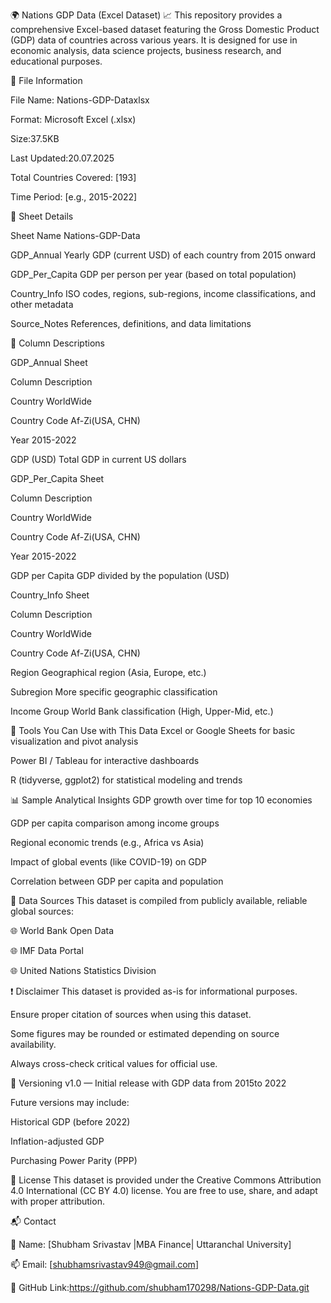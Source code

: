 🌍 Nations GDP Data (Excel Dataset) 📈
This repository provides a comprehensive Excel-based dataset featuring the Gross Domestic Product (GDP) data of countries across various years. It is designed for use in economic analysis, data science projects, business research, and educational purposes.

📁 File Information

File Name: Nations-GDP-Dataxlsx

Format: Microsoft Excel (.xlsx)

Size:37.5KB

Last Updated:20.07.2025

Total Countries Covered: [193]

Time Period: [e.g., 2015-2022]

📑 Sheet Details

Sheet Name	Nations-GDP-Data

GDP_Annual	Yearly GDP (current USD) of each country from 2015 onward

GDP_Per_Capita	GDP per person per year (based on total population)

Country_Info	ISO codes, regions, sub-regions, income classifications, and other metadata

Source_Notes	References, definitions, and data limitations

🧾 Column Descriptions

GDP_Annual Sheet

Column	Description

Country	 WorldWide

Country Code Af-Zi(USA, CHN)

Year	2015-2022

GDP (USD)	Total GDP in current US dollars

GDP_Per_Capita Sheet

Column	Description

Country	 WorldWide

Country Code	Af-Zi(USA, CHN)

Year	2015-2022

GDP per Capita	GDP divided by the population (USD)

Country_Info Sheet

Column	Description

Country	 WorldWide

Country Code Af-Zi(USA, CHN)

Region	Geographical region (Asia, Europe, etc.)

Subregion	More specific geographic classification

Income Group	World Bank classification (High, Upper-Mid, etc.)

🧠 Tools You Can Use with This Data
Excel or Google Sheets for basic visualization and pivot analysis

Power BI / Tableau for interactive dashboards


R (tidyverse, ggplot2) for statistical modeling and trends


📊 Sample Analytical Insights
GDP growth over time for top 10 economies

GDP per capita comparison among income groups

Regional economic trends (e.g., Africa vs Asia)

Impact of global events (like COVID-19) on GDP

Correlation between GDP per capita and population

📌 Data Sources
This dataset is compiled from publicly available, reliable global sources:

🌐 World Bank Open Data

🌐 IMF Data Portal

🌐 United Nations Statistics Division

❗ Disclaimer
This dataset is provided as-is for informational purposes.

Ensure proper citation of sources when using this dataset.

Some figures may be rounded or estimated depending on source availability.

Always cross-check critical values for official use.

🚀 Versioning
v1.0 — Initial release with GDP data from 2015to 2022

Future versions may include:

Historical GDP (before 2022)

Inflation-adjusted GDP

Purchasing Power Parity (PPP)

🧾 License
This dataset is provided under the Creative Commons Attribution 4.0 International (CC BY 4.0) license. You are free to use, share, and adapt with proper attribution.


📬 Contact

📧 Name: [Shubham Srivastav
|MBA Finance|
Uttaranchal University]

📫 Email: [shubhamsrivastav949@gmail.com]

🔗 GitHub Link:https://github.com/shubham170298/Nations-GDP-Data.git
